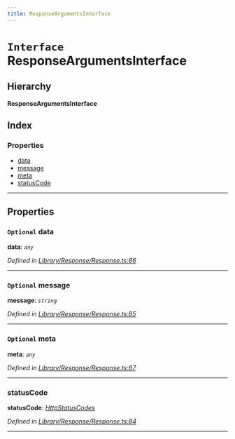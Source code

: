 ```yaml
---
title: ResponseArgumentsInterface
---
```


# `Interface` ResponseArgumentsInterface

## Hierarchy

**ResponseArgumentsInterface**

## Index

### Properties

* [data](responseargumentsinterface#data)
* [message](responseargumentsinterface#message)
* [meta](responseargumentsinterface#meta)
* [statusCode](responseargumentsinterface#statuscode)

---

## Properties

<a id="data"></a>

### `Optional` data

**data**: *`any`*

*Defined in [Library/Response/Response.ts:86](https://github.com/Rawphs/stix/blob/f097835/src/Library/Response/Response.ts#L86)*

___
<a id="message"></a>

### `Optional` message

**message**: *`string`*

*Defined in [Library/Response/Response.ts:85](https://github.com/Rawphs/stix/blob/f097835/src/Library/Response/Response.ts#L85)*

___
<a id="meta"></a>

### `Optional` meta

**meta**: *`any`*

*Defined in [Library/Response/Response.ts:87](https://github.com/Rawphs/stix/blob/f097835/src/Library/Response/Response.ts#L87)*

___
<a id="statuscode"></a>

###  statusCode

**statusCode**: *[HttpStatusCodes](../enums/httpstatuscodes)*

*Defined in [Library/Response/Response.ts:84](https://github.com/Rawphs/stix/blob/f097835/src/Library/Response/Response.ts#L84)*

___


